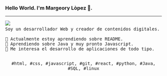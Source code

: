 ### Hello World. I'm Margeory Lòpez 👋.
---
<p>
  <img src="https://external-content.duckduckgo.com/iu/?u=https%3A%2F%2Fmedia.tenor.com%2F8Fmm9CaLYpwAAAAd%2Fsnoopy-sundaes.gif&f=1&nofb=1&ipt=7ea425f1efb02ae7da878b6fa77d0f50a7a76569c08874ae4059cfaee23e2564"15%"/>
  <samp>
    <br>Soy un desarrollador Web y creador de contenidos digitales.
    <br>
    <br>🔹 Actualmente estoy aprendiendo sobre README.
    <br>🔹 Aprendiendo sobre Java y muy pronto Javascript.
    <br>🔹 Me interesa el desarrollo de aplicaciones de todo tipo.
    </samp>
   <br>
  <br>
  <p align="center">
    <samp>
      #html, #css, #javascript, #git, #react, #python, #Java, #SQL, #linux
     </samp>
    <br>
  </p>
  
</p>
